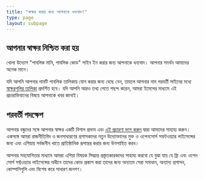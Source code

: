 ```yaml
---
title: "স্বাক্ষর করার জন্য আপনাকে ধন্যবাদ!"
type: page
layout: subpage
---
```


## আপনার স্বাক্ষর নিশ্চিত করা হয়

খোলা উদ্যোগ "পাবলিক মানি, পাবলিক কোড" সাইন ইন করার জন্য আপনাকে ধন্যবাদ। আপনার সমর্থন আমাদের অনেক মানে।

যদি আপনি আপনার নামটি পাবলিক তালিকায় যোগ করার জন্য বেছে নেন, তাহলে আপনার নাম পরবর্তী সাইনের মধ্যে [স্বাক্ষরগুলির তালিকা](../all-signatures) প্রদর্শিত হবে। যদি আপনি আরও তথ্য পেতে পছন্দ করেন, আমরা ইমেলের মাধ্যমে এই প্রচারাভিযানের বিষয়ে আপনাকে খবর জানাই।

## পরবর্তী পদক্ষেপ

আপনার বন্ধুদের সঙ্গে আপনার স্বাক্ষর একটি বিশাল প্রভাব এবং [এই প্রচারণা ভাগ করুন](../../#spread) দ্বারা আমাদের সাহায্য করুন। একসঙ্গে আমরা রাজনীতিবিদ ও জনসাধারণের প্রশাসকদের নতুন উদ্যোক্তাদের মুক্ত ও ওপেনসোর্স সফটওয়্যার লাইসেন্সের জন্য এবং এশিয়ায় সর্বজনীন খাতে প্রাতিষ্ঠানিক রূপান্তর করার জন্য উত্সাহিত করব।


আপনার সহযোগিতার মাধ্যমে আমরা এশিয়া বিষয়ক সিদ্ধান্ত প্রস্তুতকারকদের সাহায্য করবো যে বুঝা যায় যে ফ্রি এবং ওপেন সোর্স সফ্টওয়্যার লাইসেন্সের অধীনে তাদের কোড প্রকাশ করা তাদের জন্য অন্যতম সেরা সমাধান, অন্যান্য প্রশাসন, কোম্পানিগুলি এবং বিশেষ করে সাধারণ জনগণ।